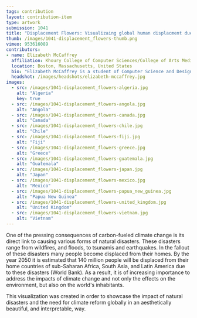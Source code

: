 ```yaml
---
tags: contribution
layout: contribution-item
type: artwork
submission: 1041
title: "Displacement Flowers: Visualizaing global human displacment due to natural disasters"
thumb: /images/1041-displacement_flowers-thumb.png
vimeo: 953616089
contributors: 
- name: Elizabeth McCaffrey
  affiliation: Khoury College of Computer Sciences/College of Arts Media and Design, Northeastern University
  location: Boston, Massachusetts, United States
  bio: "Elizabeth McCaffrey is a student of Computer Science and Design at Northeastern University. Her design practice includes data visualization and computational arts. Her visualization style can be described as abstract and metaphorical, intending to bridge data visualization with both art and design."
  headshot: /images/headshots/elizabeth-mccaffrey.jpg
images: 
  - src: /images/1041-displacement_flowers-algeria.jpg
    alt: "Algeria"
    key: true
  - src: /images/1041-displacement_flowers-angola.jpg
    alt: "Angola"
  - src: /images/1041-displacement_flowers-canada.jpg
    alt: "Canada"
  - src: /images/1041-displacement_flowers-chile.jpg
    alt: "Chile"
  - src: /images/1041-displacement_flowers-fiji.jpg
    alt: "Fiji"
  - src: /images/1041-displacement_flowers-greece.jpg
    alt: "Greece"
  - src: /images/1041-displacement_flowers-guatemala.jpg
    alt: "Guatemala"
  - src: /images/1041-displacement_flowers-japan.jpg
    alt: "Japan"
  - src: /images/1041-displacement_flowers-mexico.jpg
    alt: "Mexico"
  - src: /images/1041-displacement_flowers-papua_new_guinea.jpg
    alt: "Papua New Guinea"
  - src: /images/1041-displacement_flowers-united_kingdom.jpg
    alt: "United Kingdom"
  - src: /images/1041-displacement_flowers-vietnam.jpg
    alt: "Vietnam"
---
```


One of the pressing consequences of carbon-fueled climate change is its
direct link to causing various forms of natural disasters. These
disasters range from wildfires, and floods, to tsunamis and earthquakes.
In the fallout of these disasters many people become displaced from
their homes. By the year 2050 it is estimated that 140 million people
will be displaced from their home countries of sub-Saharan Africa, South
Asia, and Latin America due to these disasters (World Bank). As a
result, it is of increasing importance to address the impacts of climate
change and not only the effects on the environment, but also on the
world's inhabitants.

This visualization was created in order to showcase the impact of
natural disasters and the need for climate reform globally in an
aesthetically beautiful, and interpretable, way.

